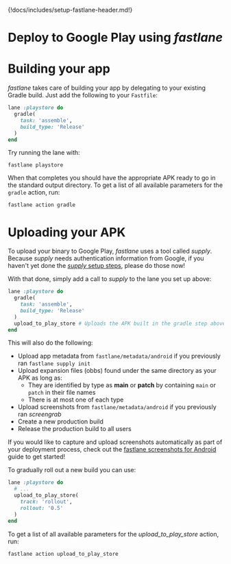 {!docs/includes/setup-fastlane-header.md!}

# Deploy to Google Play using _fastlane_

# Building your app

_fastlane_ takes care of building your app by delegating to your existing Gradle build. Just add the following to your `Fastfile`:

```ruby
lane :playstore do
  gradle(
    task: 'assemble',
    build_type: 'Release'
  )
end
```

Try running the lane with:

```no-highlight
fastlane playstore
```

When that completes you should have the appropriate APK ready to go in the standard output directory. To get a list of all available parameters for the `gradle` action, run:

```no-highlight
fastlane action gradle
```

# Uploading your APK

To upload your binary to Google Play, _fastlane_ uses a tool called _supply_. Because _supply_ needs authentication information from Google, if you haven't yet done the [_supply_ setup steps](setup.md), please do those now!

With that done, simply add a call to _supply_ to the lane you set up above:

```ruby
lane :playstore do
  gradle(
    task: 'assemble',
    build_type: 'Release'
  )
  upload_to_play_store # Uploads the APK built in the gradle step above and rolls the release out to all production users
end
```

This will also do the following:
- Upload app metadata from `fastlane/metadata/android` if you previously ran `fastlane supply init`
- Upload expansion files (obbs) found under the same directory as your APK as long as:
  - They are identified by type as **main** or **patch** by containing `main` or `patch` in their file names
  - There is at most one of each type
- Upload screenshots from `fastlane/metadata/android` if you previously ran _screengrab_
- Create a new production build
- Release the production build to all users

If you would like to capture and upload screenshots automatically as part of your deployment process, check out the [fastlane screenshots for Android](screenshots.md) guide to get started!

To gradually roll out a new build you can use:

```ruby
lane :playstore do
  # ...
  upload_to_play_store(
  	track: 'rollout',
  	rollout: '0.5'
  )
end
```

To get a list of all available parameters for the _upload_to_play_store_ action, run:

```no-highlight
fastlane action upload_to_play_store
```
